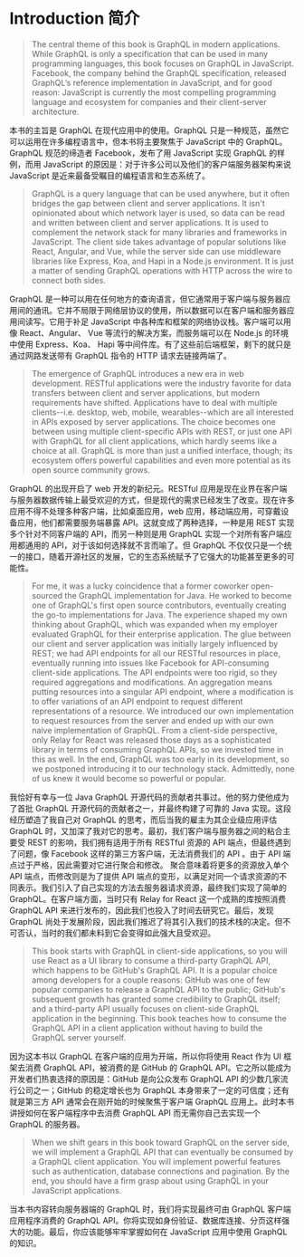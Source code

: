 # Introduction 简介

> The central theme of this book is GraphQL in modern applications. While GraphQL is only a specification that can be used in many programming languages, this book focuses on GraphQL in JavaScript. Facebook, the company behind the GraphQL specification, released GraphQL’s reference implementation in JavaScript, and for good reason: JavaScript is currently the most compelling programming language and ecosystem for companies and their client-server architecture.

本书的主旨是 GraphQL 在现代应用中的使用。GraphQL 只是一种规范，虽然它可以运用在许多编程语言中，但本书将主要聚焦于 JavaScript 中的 GraphQL。GraphQL 规范的缔造者 Facebook，发布了用 JavaScript 实现 GraphQL 的样例，而用 JavaScript 的原因是：对于许多公司以及他们的客户端服务器架构来说 JavaScript 是近来最备受瞩目的编程语言和生态系统了。

> GraphQL is a query language that can be used anywhere, but it often bridges the gap between client and server applications. It isn't opinionated about which network layer is used, so data can be read and written between client and server applications. It is used to complement the network stack for many libraries and frameworks in JavaScript. The client side takes advantage of popular solutions like React, Angular, and Vue, while the server side can use middleware libraries like Express, Koa, and Hapi in a Node.js environment. It is just a matter of sending GraphQL operations with HTTP across the wire to connect both sides.

GraphQL 是一种可以用在任何地方的查询语言，但它通常用于客户端与服务器应用间的通讯。它并不局限于网络层协议的使用，所以数据可以在客户端和服务器应用间读写。它用于补足 JavaScript 中各种库和框架的网络协议栈。客户端可以用像 React、Angular、 Vue 等流行的解决方案，而服务端可以在 Node.js 的环境中使用 Express、Koa、 Hapi 等中间件库。有了这些前后端框架，剩下的就只是通过网路发送带有 GraphQL 指令的 HTTP 请求去链接两端了。

> The emergence of GraphQL introduces a new era in web development. RESTful applications were the industry favorite for data transfers between client and server applications, but modern requirements have shifted. Applications have to deal with multiple clients--i.e. desktop, web, mobile, wearables--which are all interested in APIs exposed by server applications. The choice becomes one between using multiple client-specific APIs with REST, or just one API with GraphQL for all client applications, which hardly seems like a choice at all. GraphQL is more than just a unified interface, though; its ecosystem offers powerful capabilities and even more potential as its open source community grows.

GraphQL 的出现开启了 web 开发的新纪元。RESTful 应用是现在业界在客户端与服务器数据传输上最受欢迎的方式，但是现代的需求已经发生了改变。现在许多应用不得不处理多种客户端，比如桌面应用，web 应用，移动端应用，可穿戴设备应用，他们都需要服务端暴露 API。这就变成了两种选择，一种是用 REST 实现多个针对不同客户端的 API，而另一种则是用 GraphQL 实现一个对所有客户端应用都通用的 API，对于该如何选择就不言而喻了。但 GraphQL 不仅仅只是一个统一的接口，随着开源社区的发展，它的生态系统赋予了它强大的功能甚至更多的可能性。

> For me, it was a lucky coincidence that a former coworker open-sourced the GraphQL implementation for Java. He worked to become one of GraphQL's first open source contributors, eventually creating the go-to implementations for Java. The experience shaped my own thinking about GraphQL, which was expanded when my employer evaluated GraphQL for their enterprise application. The glue between our client and server application was initially largely influenced by REST; we had API endpoints for all our RESTful resources in place, eventually running into issues like Facebook for API-consuming client-side applications. The API endpoints were too rigid, so they required aggregations and modifications. An aggregation means putting resources into a singular API endpoint, where a modification is to offer variations of an API endpoint to request different representations of a resource. We introduced our own implementation to request resources from the server and ended up with our own naive implementation of GraphQL. From a client-side perspective, only Relay for React was released those days as a sophisticated library in terms of consuming GraphQL APIs, so we invested time in this as well. In the end, GraphQL was too early in its development, so we postponed introducing it to our technology stack. Admittedly, none of us knew it would become so powerful or popular.

我恰好有幸与一位 Java GraphQL 开源代码的贡献者共事过。他的努力使他成为了首批 GraphQL 开源代码的贡献者之一，并最终构建了可靠的 Java 实现。这段经历塑造了我自己对 GraphQL 的思考，而后当我的雇主为其企业级应用评估 GraphQL 时，又加深了我对它的思考。最初，我们客户端与服务器之间的粘合主要受 REST 的影响，我们拥有适用于所有 RESTful 资源的 API 端点，但最终遇到了问题，像 Facebook 这样的第三方客户端，无法消费我们的 API 。由于 API 端点过于严格，因此需要对它进行聚合和修改。 聚合意味着将更多的资源放入单个 API 端点，而修改则是为了提供 API 端点的变形，以满足对同一个请求资源的不同表示。我们引入了自己实现的方法去服务器请求资源，最终我们实现了简单的 GraphQL。在客户端方面，当时只有 Relay for React 这一个成熟的库按照消费 GraphQL API 来进行发布的，因此我们也投入了时间去研究它。最后，发现 GraphQL 尚处于发展阶段，因此我们推迟了将其引入我们的技术栈的决定。但不可否认，当时的我们都未料到它会变得如此强大且受欢迎。

> This book starts with GraphQL in client-side applications, so you will use React as a UI library to consume a third-party GraphQL API, which happens to be GitHub's GraphQL API. It is a popular choice among developers for a couple reasons: GitHub was one of few popular companies to release a GraphQL API to the public; GitHub's subsequent growth has granted some credibility to GraphQL itself; and a third-party API usually focuses on client-side GraphQL application in the beginning. This book teaches how to consume the GraphQL API in a client application without having to build the GraphQL server yourself.

因为这本书以 GraphQL 在客户端的应用为开端，所以你将使用 React 作为 UI 框架去消费 GraphQL API，被消费的是 GitHub 的 GraphQL API。它之所以能成为开发者们热衷选择的原因是：GitHub 是向公众发布 GraphQL API 的少数几家流行公司之一；GitHub 的稳定增长也为 GraphQL 本身带来了一定的可信度；还有就是第三方 API 通常会在刚开始的时候聚焦于客户端 GraphQL 应用上。此时本书讲授如何在客户端程序中去消费 GraphQL API 而无需你自己去实现一个 GraphQL 的服务器。

> When we shift gears in this book toward GraphQL on the server side, we will implement a GraphQL API that can eventually be consumed by a GraphQL client application. You will implement powerful features such as authentication, database connections and pagination. By the end, you should have a firm grasp about using GraphQL in your JavaScript applications.

当本书内容转向服务器端的 GraphQL 时，我们将实现最终可由 GraphQL 客户端应用程序消费的 GraphQL API。你将实现如身份验证、数据库连接、分页这样强大的功能。最后，你应该能够牢牢掌握如何在 JavaScript 应用中使用 GraphQL 的知识。